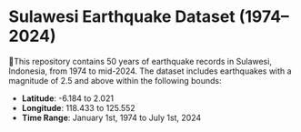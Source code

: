 # Sulawesi Earthquake Dataset (1974–2024)

📍This repository contains 50 years of earthquake records in Sulawesi, Indonesia, from 1974 to mid-2024. The dataset includes earthquakes with a magnitude of 2.5 and above within the following bounds:

- **Latitude**: -6.184 to 2.021
- **Longitude**: 118.433 to 125.552
- **Time Range**: January 1st, 1974 to July 1st, 2024